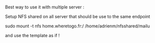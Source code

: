 Best way to use it with multiple server :

Setup NFS shared on all server that should be use to the same endpoint

sudo mount -t nfs home.wheretogo.fr:/ /home/adrienm/nfsshared/mailu

and use the template as if !